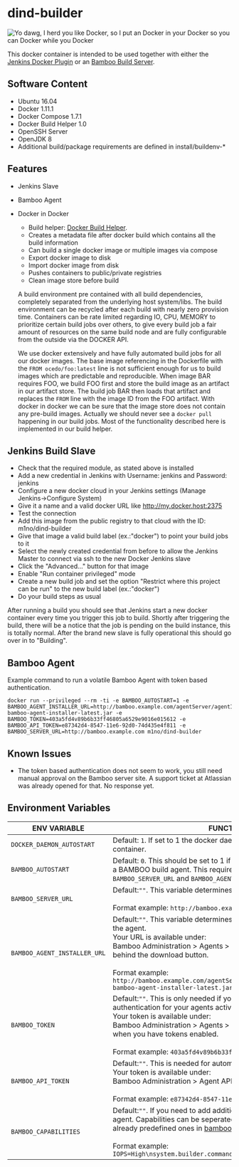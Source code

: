 dind-builder
============
![Yo dawg, I herd you like Docker, so I put an Docker in your Docker so you can Docker while you Docker](https://i.chzbgr.com/full/8756567296/h9E60BDB6/)

This docker container is intended to be used together with either the
[Jenkins Docker Plugin](https://wiki.jenkins-ci.org/display/JENKINS/Docker+Plugin) or an [Bamboo Build Server](https://de.atlassian.com/software/bamboo).

Software Content
-----
* Ubuntu 16.04
* Docker 1.11.1
* Docker Compose 1.7.1
* Docker Build Helper 1.0
* OpenSSH Server
* OpenJDK 8
* Additional build/package requirements are defined in install/buildenv-*

Features
-----
* Jenkins Slave
* Bamboo Agent
* Docker in Docker
  * Build helper: [Docker Build Helper](install/docker-build.pl).
   * Creates a metadata file after docker build which contains all the build information
   * Can build a single docker image or multiple images via compose
   * Export docker image to disk
   * Import docker image from disk
   * Pushes containers to public/private registries
  * Clean image store before build


  A build environment pre contained with all build dependencies, completely separated from the underlying host system/libs. The build environment can be recycled after each build with nearly zero provision time. Containers can be rate limited regarding IO, CPU, MEMORY to prioritize certain build jobs over others, to give every build job a fair amount of resources on the same build node and are fully configurable from the outside via the DOCKER API.

  We use docker extensively and have fully automated build jobs for all our docker images. The base image referencing in the Dockerfile with the ```FROM ocedo/foo:latest``` line is not sufficient enough for us to build images which are predictable and reproducible. When image BAR requires FOO, we build FOO first and store the build image as an artifact in our artifact store. The build job BAR then loads that artifact and replaces the ```FROM``` line with the image ID from the FOO artifact. With docker in docker we can be sure that the image store does not contain any pre-build images. Actually we should never see a ```docker pull``` happening in our build jobs. Most of the functionality described here is implemented in our build helper.

Jenkins Build Slave
-----
* Check that the required module, as stated above is installed
* Add a new credential in Jenkins with Username: jenkins and Password: jenkins
* Configure a new docker cloud in your Jenkins settings (Manage Jenkins->Configure System)
 * Give it a name and a valid docker URL like http://my.docker.host:2375
 * Test the connection
 * Add this image from the public registry to that cloud with the ID: m1no/dind-builder
 * Give that image a valid build label (ex.:"docker") to point your build jobs to it
 * Select the newly created credential from before to allow the Jenkins Master to connect
   via ssh to the new Docker Jenkins slave
 * Click the "Advanced..." button for that image
 * Enable "Run container privileged" mode
* Create a new build job and set the option "Restrict where this project can be run" to
  the new build label (ex.:"docker")
* Do your build steps as usual

After running a build you should see that Jenkins start a new docker container
every time you trigger this job to build. Shortly after triggering the build, there will
be a notice that the job is pending on the build instance, this is totally normal. After
the brand new slave is fully operational this should go over in to "Building".

Bamboo Agent
-----
Example command to run a volatile Bamboo Agent with token based authentication.
```
docker run --privileged --rm -ti -e BAMBOO_AUTOSTART=1 -e BAMBOO_AGENT_INSTALLER_URL=http://bamboo.example.com/agentServer/agentInstaller/atlassian-bamboo-agent-installer-latest.jar -e BAMBOO_TOKEN=403a5fd4v89b6b33ff46805a6529e9016e015612 -e BAMBOO_API_TOKEN=e87342d4-8547-11e6-92d0-74d435e4f811 -e BAMBOO_SERVER_URL=http://bamboo.example.com m1no/dind-builder
```

Known Issues
-----
* The token based authentication does not seem to work, you still need manual approval on the Bamboo server site. A support ticket at Atlassian was already opened for that. No response yet.

Environment Variables
-----
| ENV VARIABLE | FUNCTION |
| ------------ | -------- |
| ```DOCKER_DAEMON_AUTOSTART``` | Default: ```1```. If set to 1 the docker daemon is starting inside the docker container. |
| ```BAMBOO_AUTOSTART``` | Default: ```0```. This should be set to 1 if you want to run this container as a BAMBOO build agent. This requires the environment variables ```BAMBOO_SERVER_URL``` and ```BAMBOO_AGENT_INSTALLER_URL``` to be set. |
| ```BAMBOO_SERVER_URL``` | Default:```""```. This variable determines the BAMBOO server url. <br><br>Format example: ```http://bamboo.example.com/``` |
| ```BAMBOO_AGENT_INSTALLER_URL``` | Default:```""```. This variable determines the BAMBOO download url for the agent. <br>Your URL is available under: <br> Bamboo Administration > Agents > Install Remote Agent <br> behind the download button.  <br><br>Format example: ```http://bamboo.example.com/agentServer/agentInstaller/atlassian-bamboo-agent-installer-latest.jar``` |
| ```BAMBOO_TOKEN``` | Default:```""```. This is only needed if you have token based authentication for your agents activated. <br>Your token is available under: <br>Bamboo Administration > Agents > Install Remote Agent<br> when you have tokens enabled. <br><br>Format example: ```403a5fd4v89b6b33ff46805a6529e9016e015612``` |
| ```BAMBOO_API_TOKEN``` | Default:```""```. This is needed for automatic cleanup. <br>Your token is available under: <br>Bamboo Administration > Agent APIs Admin > Agent API Tokens<br><br>Format example: ```e87342d4-8547-11e6-92d0-74d435e4f811``` |
| ```BAMBOO_CAPABILITIES``` | Default:```""```. If you need to add additional BAMBOO capabilities to the agent. Capabilities can be seperated by the <b>;</b>-Delimiter. There are already predefined ones in [bamboo/bamboo-capabilities.properties](bamboo/bamboo-capabilities.properties) <br><br>Format example: ```IOPS=High\nsystem.builder.command.echo=/bin/echo``` |
